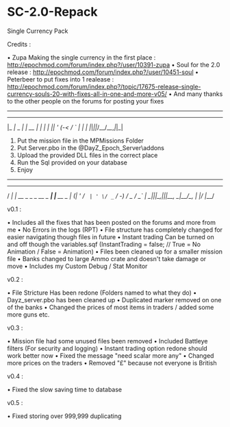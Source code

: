 # SC-2.0-Repack

 
Single Currency Pack

Credits : 

• Zupa Making the single currency in the first place : http://epochmod.com/forum/index.php?/user/10391-zupa
• Soul for the 2.0 release : http://epochmod.com/forum/index.php?/user/10451-soul
• Peterbeer to put fixes into 1 realease : http://epochmod.com/forum/index.php?/topic/17675-release-single-currency-souls-20-with-fixes-all-in-one-and-more-v05/
• And many thanks to the other people on the forums for posting your fixes

-------------------------------------------------------
 ___         _        _ _ 
|_ _|_ _  __| |_ __ _| | |
 | || ' \(_-<  _/ _` | | |
|___|_||_/__/\__\__,_|_|_|

1. Put the mission file in the MPMissions Folder
2. Put Server.pbo in the @DayZ_Epoch_Server\addons
3. Upload the provided DLL files in the correct place
4. Run the Sql provided on your database
5. Enjoy

-------------------------------------------------------
  ___ _                       _           
 / __| |_  __ _ _ _  __ _ ___| |___  __ _
| (__| ' \/ _` | ' \/ _` / -_) / _ \/ _` |
 \___|_||_\__,_|_||_\__, \___|_\___/\__, |
                     |___/           |___/

v0.1 :

• Includes all the fixes that has been posted on the forums and more from me
• No Errors in the logs (RPT)
• File structure has completely changed for easier navigating though files in future
• Instant trading Can be turned on and off though the variables.sqf (InstantTrading = false; // True = No Animation / False = Animation)
• Files been cleaned up for a smaller mission file
• Banks changed to large Ammo crate and doesn't take damage or move
• Includes my Custom Debug / Stat Monitor

v0.2 :

• File Stricture Has been redone (Folders named to what they do)
• Dayz_server.pbo has been cleaned up
• Duplicated marker removed on one of the banks
• Changed the prices of most items in traders / added some more guns etc.

v0.3 :

• Mission file had some unused files been removed
• Included Battleye filters (For security and logging)
• Instant trading option redone should work better now
• Fixed the message "need scalar more any"
• Changed more prices on the traders
• Removed "£" because not everyone is British

v0.4 :

• Fixed the slow saving time to database

v0.5 :

• Fixed storing over 999,999 duplicating


